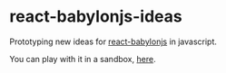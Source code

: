 # react-babylonjs-ideas

Prototyping new ideas for [react-babylonjs](https://github.com/brianzinn/react-babylonjs) in javascript.

You can play with it in a sandbox, [here](https://codesandbox.io/s/github/konsumer/react-babylonjs-ideas).